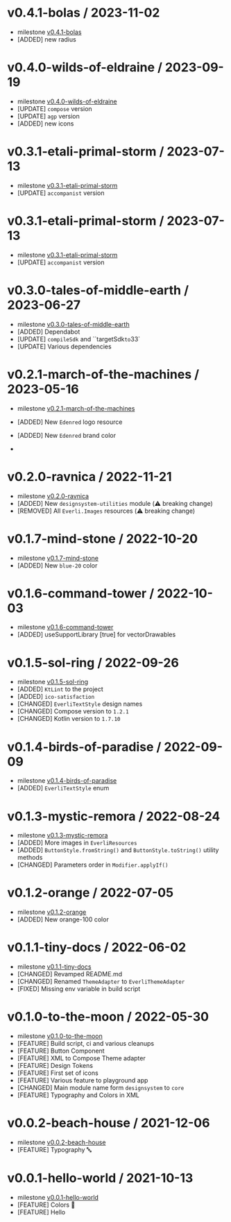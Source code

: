 v0.4.1-bolas / 2023-11-02
==================
* milestone [v0.4.1-bolas](https://github.com/everli/design-system-android/milestone/16)
* [ADDED] new radius

v0.4.0-wilds-of-eldraine / 2023-09-19
==================
* milestone [v0.4.0-wilds-of-eldraine](https://github.com/everli/design-system-android/milestone/15)
* [UPDATE] `compose` version
* [UPDATE] `agp` version
* [ADDED] new icons

v0.3.1-etali-primal-storm / 2023-07-13
==================
* milestone [v0.3.1-etali-primal-storm](https://github.com/everli/design-system-android/milestone/14)
* [UPDATE] `accompanist` version

v0.3.1-etali-primal-storm / 2023-07-13
==================
* milestone [v0.3.1-etali-primal-storm](https://github.com/everli/design-system-android/milestone/14)
* [UPDATE] `accompanist` version

v0.3.0-tales-of-middle-earth / 2023-06-27
==================
* milestone [v0.3.0-tales-of-middle-earth](https://github.com/everli/design-system-android/milestone/13)
* [ADDED] Dependabot
* [UPDATE] `compileSdk` and ``targetSdk` to `33`
* [UPDATE] Various dependencies

v0.2.1-march-of-the-machines / 2023-05-16
==================
* milestone [v0.2.1-march-of-the-machines](https://github.com/everli/design-system-android/milestone/12)
* [ADDED] New `Edenred` logo resource
* [ADDED] New `Edenred` brand color

* 
v0.2.0-ravnica / 2022-11-21
==================
* milestone [v0.2.0-ravnica](https://github.com/everli/design-system-android/milestone/11)
* [ADDED] New `designsystem-utilities` module (⚠️ breaking change)
* [REMOVED] All `Everli.Images` resources (⚠️ breaking change)

v0.1.7-mind-stone / 2022-10-20
==================
* milestone [v0.1.7-mind-stone](https://github.com/everli/design-system-android/milestone/10)
* [ADDED] New `blue-20` color

v0.1.6-command-tower / 2022-10-03
==================
* milestone [v0.1.6-command-tower](https://github.com/everli/design-system-android/milestone/9)
* [ADDED] useSupportLibrary [true] for vectorDrawables

v0.1.5-sol-ring / 2022-09-26
==================
* milestone [v0.1.5-sol-ring](https://github.com/everli/design-system-android/milestone/8)
* [ADDED] `KtLint` to the project
* [ADDED] `ico-satisfaction`
* [CHANGED] `EverliTextStyle` design names
* [CHANGED] Compose version to `1.2.1`
* [CHANGED] Kotlin version to `1.7.10`

v0.1.4-birds-of-paradise / 2022-09-09
==================
* milestone [v0.1.4-birds-of-paradise](https://github.com/everli/design-system-android/milestone/7)
* [ADDED] `EverliTextStyle` enum

v0.1.3-mystic-remora / 2022-08-24
==================
* milestone [v0.1.3-mystic-remora](https://github.com/everli/design-system-android/milestone/6)
* [ADDED] More images in `EverliResources`
* [ADDED] `ButtonStyle.fromString()` and `ButtonStyle.toString()` utility methods
* [CHANGED] Parameters order in `Modifier.applyIf()`

v0.1.2-orange / 2022-07-05
==================
* milestone [v0.1.2-orange](https://github.com/everli/design-system-android/milestone/5)
* [ADDED] New orange-100 color

v0.1.1-tiny-docs / 2022-06-02
==================
* milestone [v0.1.1-tiny-docs](https://github.com/everli/design-system-android/milestone/4)
* [CHANGED] Revamped README.md
* [CHANGED] Renamed `ThemeAdapter` to `EverliThemeAdapter`
* [FIXED] Missing env variable in build script

v0.1.0-to-the-moon / 2022-05-30
==================
* milestone [v0.1.0-to-the-moon](https://github.com/everli/design-system-android/milestone/3)
* [FEATURE] Build script, ci and various cleanups
* [FEATURE] Button Component
* [FEATURE] XML to Compose Theme adapter
* [FEATURE] Design Tokens
* [FEATURE] First set of icons
* [FEATURE] Various feature to playground app
* [CHANGED] Main module name form `designsystem` to `core`
* [FEATURE] Typography and Colors in XML

v0.0.2-beach-house / 2021-12-06
==================

 * milestone [v0.0.2-beach-house](https://github.com/everli/design-system-android/milestone/2)
 * [FEATURE] Typography 🔤
  
v0.0.1-hello-world / 2021-10-13
==================

 * milestone [v0.0.1-hello-world](https://github.com/everli/design-system-android/milestone/1)
 * [FEATURE] Colors 🎨
 * [FEATURE] Hello

